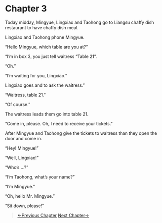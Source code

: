 # Chapter 3

Today midday, Mingyue, Lingxiao and Taohong go to Liangsu chaffy dish restaurant to have chaffy dish meal.

Lingxiao and Taohong phone Mingyue.

“Hello Mingyue, which table are you at?”

“I’m in box 3, you just tell waitress “Table 21”.

“Oh.”

“I’m waiting for you, Lingxiao.”

Lingxiao goes and to ask the waitress.”

“Waitress, table 21.”

“Of course.”

The waitress leads them go into table 21.

“Come in, please. Oh, I need to receive your tickets.”

After Mingyue and Taohong give the tickets to waitress than they open the door and come in.

“Hey! Mingyue!”

“Well, Lingxiao!”

“Who’s …?”

“I’m Taohong, what’s your name?”

“I’m Mingyue.”

“Oh, hello Mr. Mingyue.”

“Sit down, please!”

> [←Previous Chapter](/ex1/chapter2.md)  [Next Chapter→](/ex1/chapter2.md)

